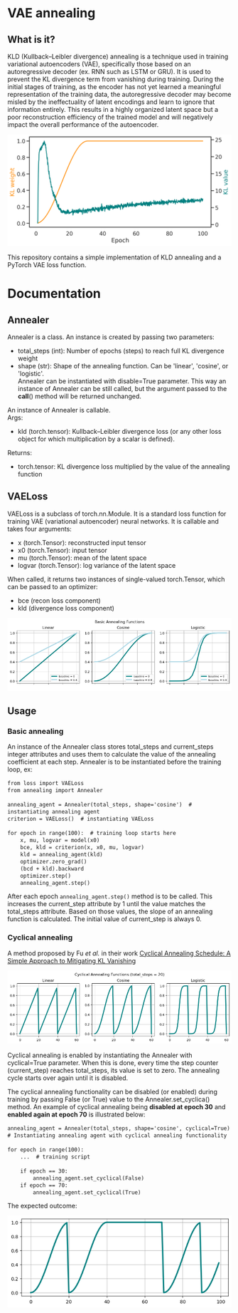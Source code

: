 # VAE annealing

## What is it?

KLD (Kullback–Leibler divergence) annealing is a technique used in training variational autoencoders (VAE), 
specifically those based on an autoregressive decoder (ex. RNN such as LSTM or GRU). It is used to prevent the KL 
divergence term from vanishing during training. During the initial stages of training, as the encoder has not yet 
learned a meaningful representation of the training data, the autoregressive decoder may become misled by the 
ineffectuality of latent encodings and learn to ignore that information entirely. This results in a highly organized 
latent space but a poor reconstruction efficiency of the trained model and will negatively impact the overall 
performance of the autoencoder.  
  
![Basic annealing shapes](https://github.com/hubertrybka/vae-annealing/blob/main/figures/annealing_example.png)

This repository contains a simple implementation of KLD annealing and a PyTorch VAE loss function.

# Documentation

## Annealer  
 Annealer is a class. An instance is created by passing two parameters:
 * total_steps (int): Number of epochs (steps) to reach full KL divergence weight
 * shape (str): Shape of the annealing function. Can be 'linear', 'cosine', or 'logistic'.  
 Annealer can be instantiated with disable=True parameter. This way an instance of Annealer can be still called, but the argument passed to the __call__() method will be returned unchanged.
  
An instance of Annealer is callable.  
Args:
 * kld (torch.tensor): Kullback–Leibler divergence loss (or any other loss object for which multiplication by a scalar is defined).
  
Returns:  
 * torch.tensor: KL divergence loss multiplied by the value of the annealing function


## VAELoss
 VAELoss is a subclass of torch.nn.Module. It is a standard loss function for training VAE (variational autoencoder) neural networks. It is callable and takes four arguments: 
 * x (torch.Tensor): reconstructed input tensor
 * x0 (torch.Tensor): input tensor
 * mu (torch.Tensor): mean of the latent space
 * logvar (torch.Tensor): log variance of the latent space
  
 When called, it returns two instances of single-valued torch.Tensor, which can be passed to an optimizer: 
 * bce (recon loss component)
 * kld (divergence loss component)
  
![Basic annealing shapes](https://github.com/hubertrybka/vae-annealing/blob/main/figures/shapes.png)
 
 ## Usage
 ### Basic annealing
 An instance of the Annealer class stores total_steps and current_steps integer attributes and uses them to calculate the value of the annealing coefficient at each step. Annealer is to be instantiated before the training loop, ex:  
 ```
 from loss import VAELoss
 from annealing import Annealer
  
 annealing_agent = Annealer(total_steps, shape='cosine')  # instantiating annealing agent
 criterion = VAELoss()  # instantiating VAELoss
  
 for epoch in range(100):  # training loop starts here
     x, mu, logvar = model(x0)
     bce, kld = criterion(x, x0, mu, logvar)
     kld = annealing_agent(kld)
     optimizer.zero_grad()
     (bcd + kld).backward
     optimizer.step()
     annealing_agent.step()
 ```  
 After each epoch `annealing_agent.step()` method is to be called. This increases the current_step attribute by 1 until the value matches the total_steps attribute. Based on those values, the slope of an annealing function is calculated. The initial value of current_step is always 0.

 ### Cyclical annealing
 A method proposed by Fu _et al._ in their work [Cyclical Annealing Schedule: A Simple Approach to Mitigating KL Vanishing](https://arxiv.org/abs/1903.10145)  
   
 ![Cyclical annealing shapes](https://github.com/hubertrybka/vae-annealing/blob/main/figures/cyclical_shapes.png)

 Cyclical annealing is enabled by instantiating the Annealer with cyclical=True parameter. When this is done, every time the step counter (current_step) reaches total_steps, its value is set to zero. The annealing cycle starts over again until it is disabled.  
   
 The cyclical annealing functionality can be disabled (or enabled) during training by passing False (or True) value to the Annealer.set_cyclica() method. An example of cyclical annealing being **disabled at epoch 30** and **enabled again at epoch 70** is illustrated below:
 ```
 annealing_agent = Annealer(total_steps, shape='cosine', cyclical=True)
 # Instantiating annealing agent with cyclical annealing functionality
  
 for epoch in range(100):
     ...  # training script

     if epoch == 30:
         annealing_agent.set_cyclical(False)
     if epoch == 70:
         annealing_agent.set_cyclical(True)
 ```  
 The expected outcome:  
   
 ![Cyclical annealing disable](https://github.com/hubertrybka/vae-annealing/blob/main/figures/enable_disable.png)
